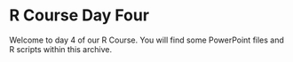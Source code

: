 # R Course Day Four
Welcome to day 4 of our R Course. You will find some PowerPoint files and R scripts within this archive.
